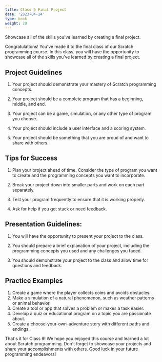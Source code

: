 ```yaml
---
title: Class 6 Final Project 
date: '2023-04-14'
type: book
weight: 20
---
```


Showcase all of the skills you've learned by creating a final project.
<!--more-->

Congratulations! You've made it to the final class of our Scratch programming course. In this class, you will have the opportunity to showcase all of the skills you've learned by creating a final project. 


## Project Guidelines

1. Your project should demonstrate your mastery of Scratch programming concepts. 

2. Your project should be a complete program that has a beginning, middle, and end. 

3. Your project can be a game, simulation, or any other type of program you choose. 

4. Your project should include a user interface and a scoring system. 

5. Your project should be something that you are proud of and want to share with others. 



## Tips for Success

1. Plan your project ahead of time. Consider the type of program you want to create and the programming concepts you want to incorporate. 

2. Break your project down into smaller parts and work on each part separately. 

3. Test your program frequently to ensure that it is working properly. 

4. Ask for help if you get stuck or need feedback. 



## Presentation Guidelines: 

1. You will have the opportunity to present your project to the class. 

2. You should prepare a brief explanation of your project, including the programming concepts you used and any challenges you faced. 

3. You should demonstrate your project to the class and allow time for questions and feedback. 


## Practice Examples 

1. Create a game where the player collects coins and avoids obstacles. 
2. Make a simulation of a natural phenomenon, such as weather patterns or animal behavior. 
3. Create a tool or app that solves a problem or makes a task easier. 
4. Develop a quiz or educational program on a topic you are passionate about. 
5. Create a choose-your-own-adventure story with different paths and endings. 

That's it for Class 6! We hope you enjoyed this course and learned a lot about Scratch programming. Don't forget to showcase your projects and share your accomplishments with others. Good luck in your future programming endeavors! 